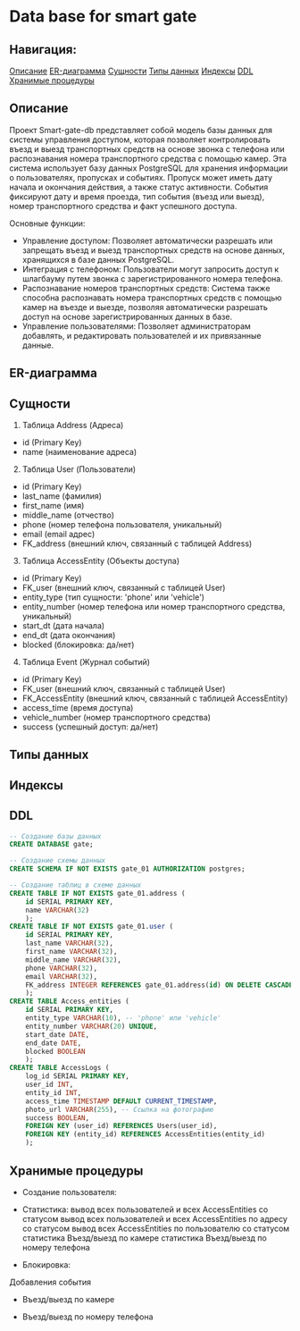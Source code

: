 # Data base for smart gate

## Навигация:
[Описание](#title1)
[ER-диаграмма](#title2)
[Сущности](#title3)
[Типы данных](#title4)
[Индексы](#title5)
[DDL](#title6)
[Хранимые процедуры](#title7)


## <a id="title1">Описание</a>
Проект Smart-gate-db представляет собой модель базы данных для системы управления доступом, которая позволяет контролировать въезд и выезд транспортных средств на основе звонка с телефона или распознавания номера транспортного средства с помощью камер. Эта система использует базу данных PostgreSQL для хранения информации о пользователях, пропусках и событиях.
Пропуск может иметь дату начала и окончания действия, а также статус активности. События фиксируют дату и время проезда, тип события (въезд или выезд), номер транспортного средства и факт успешного доступа.

Основные функции:  
- Управление доступом: Позволяет автоматически разрешать или запрещать въезд и выезд транспортных средств на основе данных, хранящихся в базе данных PostgreSQL.  
- Интеграция с телефоном: Пользователи могут запросить доступ к шлагбауму путем звонка с зарегистрированного номера телефона.  
- Распознавание номеров транспортных средств: Система также способна распознавать номера транспортных средств с помощью камер на въезде и выезде, позволяя автоматически разрешать доступ на основе зарегистрированных данных в базе.  
- Управление пользователями: Позволяет администраторам добавлять, и редактировать пользователей и их привязанные данные.  

## <a id="title2">ER-диаграмма</a>

## <a id="title3">Сущности</a>
1. Таблица Address (Адреса)  
- id (Primary Key)
- name  (наименование адреса)

2. Таблица User (Пользователи)
- id (Primary Key)
- last_name (фамилия)
- first_name (имя)
- middle_name (отчество)
- phone (номер телефона пользователя, уникальный)
- email (email адрес)
- FK_address (внешний ключ, связанный с таблицей Address)

3. Таблица AccessEntity (Объекты доступа)
- id (Primary Key)
- FK_user (внешний ключ, связанный с таблицей User)
- entity_type (тип сущности: 'phone' или 'vehicle')
- entity_number (номер телефона или номер транспортного средства, уникальный)
- start_dt (дата начала)
- end_dt (дата окончания)
- blocked (блокировка: да/нет)

4. Таблица Event (Журнал событий)
- id (Primary Key)
- FK_user (внешний ключ, связанный с таблицей User)
- FK_AccessEntity (внешний ключ, связанный с таблицей AccessEntity)
- access_time (время доступа)
- vehicle_number (номер транспортного средства)
- success (успешный доступ: да/нет)

## <a id="title4">Типы данных</a>

## <a id="title5">Индексы</a>

## <a id="title6">DDL</a>
```sql
-- Создание базы данных
CREATE DATABASE gate;

-- Создание схемы данных
CREATE SCHEMA IF NOT EXISTS gate_01 AUTHORIZATION postgres;

-- Создание таблиц в схеме данных
CREATE TABLE IF NOT EXISTS gate_01.address (
	id SERIAL PRIMARY KEY,
	name VARCHAR(32)
	);
CREATE TABLE IF NOT EXISTS gate_01.user (
	id SERIAL PRIMARY KEY,
	last_name VARCHAR(32),
	first_name VARCHAR(32),
	middle_name VARCHAR(32),
	phone VARCHAR(32),
	email VARCHAR(32),
	FK_address INTEGER REFERENCES gate_01.address(id) ON DELETE CASCADE
	);
CREATE TABLE Access_entities (
    id SERIAL PRIMARY KEY,
    entity_type VARCHAR(10), -- 'phone' или 'vehicle'
    entity_number VARCHAR(20) UNIQUE,
    start_date DATE,
    end_date DATE,
    blocked BOOLEAN
	);
CREATE TABLE AccessLogs (
    log_id SERIAL PRIMARY KEY,
    user_id INT,
    entity_id INT,
    access_time TIMESTAMP DEFAULT CURRENT_TIMESTAMP,
    photo_url VARCHAR(255), -- Ссылка на фотографию
    success BOOLEAN,
    FOREIGN KEY (user_id) REFERENCES Users(user_id),
    FOREIGN KEY (entity_id) REFERENCES AccessEntities(entity_id)
	);
```
## <a id="title7">Хранимые процедуры</a>
- Создание пользователя:

- Статистика:
вывод всех пользователей и всех AccessEntities со статусом
вывод всех пользователей и всех AccessEntities по адресу со статусом
вывод всех AccessEntities по пользователю со статусом
статистика Въезд/выезд по камере
статистика Въезд/выезд  по номеру телефона

- Блокировка:

Добавления события
- Въезд/выезд по камере

- Въезд/выезд по номеру телефона



